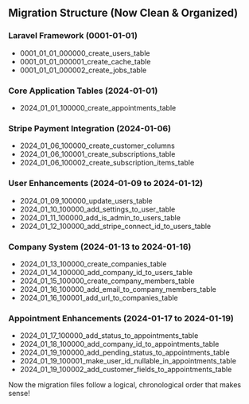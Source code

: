 ## Migration Structure (Now Clean & Organized)

### Laravel Framework (0001-01-01)
- 0001_01_01_000000_create_users_table
- 0001_01_01_000001_create_cache_table  
- 0001_01_01_000002_create_jobs_table

### Core Application Tables (2024-01-01)
- 2024_01_01_100000_create_appointments_table

### Stripe Payment Integration (2024-01-06)
- 2024_01_06_100000_create_customer_columns
- 2024_01_06_100001_create_subscriptions_table
- 2024_01_06_100002_create_subscription_items_table

### User Enhancements (2024-01-09 to 2024-01-12)
- 2024_01_09_100000_update_users_table
- 2024_01_10_100000_add_settings_to_user_table
- 2024_01_11_100000_add_is_admin_to_users_table
- 2024_01_12_100000_add_stripe_connect_id_to_users_table

### Company System (2024-01-13 to 2024-01-16)
- 2024_01_13_100000_create_companies_table
- 2024_01_14_100000_add_company_id_to_users_table
- 2024_01_15_100000_create_company_members_table
- 2024_01_16_100000_add_email_to_company_members_table
- 2024_01_16_100001_add_url_to_companies_table

### Appointment Enhancements (2024-01-17 to 2024-01-19)
- 2024_01_17_100000_add_status_to_appointments_table
- 2024_01_18_100000_add_company_id_to_appointments_table
- 2024_01_19_100000_add_pending_status_to_appointments_table
- 2024_01_19_100001_make_user_id_nullable_in_appointments_table
- 2024_01_19_100002_add_customer_fields_to_appointments_table

Now the migration files follow a logical, chronological order that makes sense!
